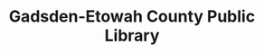 ---
layout: repo
title: "Gadsden-Etowah County Public Library"
id: 10175
permalink: repos/10175/
---